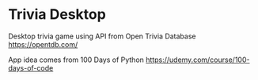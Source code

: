 # Trivia Desktop
Desktop trivia game using API from Open Trivia Database https://opentdb.com/

App idea comes from 100 Days of Python https://udemy.com/course/100-days-of-code
